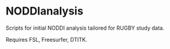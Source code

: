 # NODDIanalysis

Scripts for initial NODDI analysis tailored for RUGBY study data.

Requires FSL, Freesurfer, DTITK.
